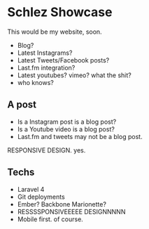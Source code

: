 Schlez Showcase
==============

This would be my website, soon.
- Blog?
- Latest Instagrams?
- Latest Tweets/Facebook posts?
- Last.fm integration?
- Latest youtubes? vimeo? what the shit?
- who knows?

A post
------
- Is a Instagram post is a blog post?
- Is a Youtube video is a blog post?
- Last.fm and tweets may not be a blog post.

RESPONSIVE DESIGN. yes.

Techs
--------
- Laravel 4
- Git deployments
- Ember? Backbone Marionette?
- RESSSSPONSIVEEEEE DESIGNNNNN
- Mobile first. of course.

